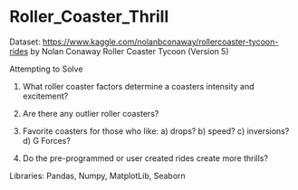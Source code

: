 # Roller_Coaster_Thrill

Dataset: https://www.kaggle.com/nolanbconaway/rollercoaster-tycoon-rides by Nolan Conaway
Roller Coaster Tycoon (Version 5) 

Attempting to Solve

1) What roller coaster factors determine a coasters intensity and excitement?

2) Are there any outlier roller coasters?

3) Favorite coasters for those who like: 
      a) drops?
      b) speed?
      c) inversions? 
      d) G Forces?

4) Do the pre-programmed or user created rides create more thrills? 


Libraries: Pandas, Numpy, MatplotLib, Seaborn
